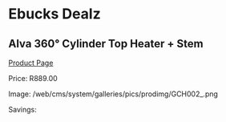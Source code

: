
# Ebucks Dealz
## Alva 360° Cylinder Top Heater + Stem
[Product Page](https://www.ebucks.com/web/shop/productSelected.do?prodId=1142097614&catId=704982758)

Price: R889.00

Image: /web/cms/system/galleries/pics/prodimg/GCH002_.png

Savings: 


	